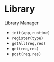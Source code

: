 # Library

Library Manager

- `init(app,runtime)`
- `register(type)`
- `getAll(req,res)`
- `get(req,res)`
- `post(req,res)`
